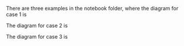 There are three examples in the notebook folder, where the diagram for case 1 is

The diagram for case 2 is

The diagram for case 3 is